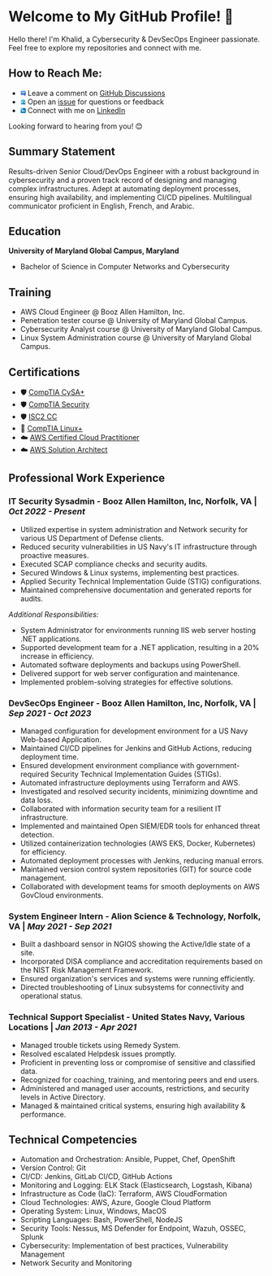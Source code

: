 # Welcome to My GitHub Profile! 👋

Hello there! I'm Khalid, a Cybersecurity & DevSecOps Engineer passionate. Feel free to explore my repositories and connect with me.

## How to Reach Me:

- <img src="/assets/social/Comments.png" alt="LinkedIn" style="width: 10px; height: 10px;"> Leave a comment on [GitHub Discussions](https://github.com/khoubate/resume/discussions)
- <img src="/assets/social/QA.png" alt="LinkedIn" style="width: 10px; height: 10px;"> Open an [issue](https://github.com/khoubate/resume/issues) for questions or feedback
- <img src="/assets/social/LinkedIn.png" alt="LinkedIn" style="width: 10px; height: 10px;"> Connect with me on [LinkedIn](https://www.linkedin.com/in/khalid-houbate/)

Looking forward to hearing from you! 😊

## Summary Statement

Results-driven Senior Cloud/DevOps Engineer with a robust background in cybersecurity and a proven track record of designing and managing complex infrastructures. Adept at automating deployment processes, ensuring high availability, and implementing CI/CD pipelines. Multilingual communicator proficient in English, French, and Arabic.

## Education

**University of Maryland Global Campus, Maryland**  
- Bachelor of Science in Computer Networks and Cybersecurity

## Training

- AWS Cloud Engineer @ Booz Allen Hamilton, Inc.
- Penetration tester course @ University of Maryland Global Campus.
- Cybersecurity Analyst course @ University of Maryland Global Campus.
- Linux System Administration course @ University of Maryland Global Campus.  

## Certifications

- 🛡️ [CompTIA CySA+](https://www.credly.com/badges/dd8ec5af-60e1-4e05-b5e8-91310789b3af)
- 🛡️ [CompTIA Security](https://www.credly.com/badges/dd8ec5af-60e1-4e05-b5e8-91310789b3af)
- 🛡️ [ISC2 CC](https://www.credly.com/badges/52b9ccac-5287-41fa-91da-651665d596f4)
- 🐧 [CompTIA Linux+](https://www.credly.com/badges/fab9840d-adf3-4e1c-873b-d72e5e24ba4d)
- ☁️ [AWS Certified Cloud Practitioner](https://www.credly.com/badges/c7607408-4d5b-444a-a7d4-279ace806b29)
- ☁️ [AWS Solution Architect](https://www.credly.com/badges/f63d57dd-5c84-4d74-b57f-dc9dc589ff2e)

## Professional Work Experience

### IT Security Sysadmin - Booz Allen Hamilton, Inc, Norfolk, VA | *Oct 2022 - Present*
- Utilized expertise in system administration and Network security for various US Department of Defense clients.
- Reduced security vulnerabilities in US Navy's IT infrastructure through proactive measures.
- Executed SCAP compliance checks and security audits.
- Secured Windows & Linux systems, implementing best practices.
- Applied Security Technical Implementation Guide (STIG) configurations.
- Maintained comprehensive documentation and generated reports for audits.

*Additional Responsibilities:*
- System Administrator for environments running IIS web server hosting .NET applications.
- Supported development team for a .NET application, resulting in a 20% increase in efficiency.
- Automated software deployments and backups using PowerShell.
- Delivered support for web server configuration and maintenance.
- Implemented problem-solving strategies for effective solutions.

### DevSecOps Engineer - Booz Allen Hamilton, Inc, Norfolk, VA | *Sep 2021 - Oct 2023*
- Managed configuration for development environment for a US Navy Web-based Application.
- Maintained CI/CD pipelines for Jenkins and GitHub Actions, reducing deployment time.
- Ensured development environment compliance with government-required Security Technical Implementation Guides (STIGs).
- Automated infrastructure deployments using Terraform and AWS.
- Investigated and resolved security incidents, minimizing downtime and data loss.
- Collaborated with information security team for a resilient IT infrastructure.
- Implemented and maintained Open SIEM/EDR tools for enhanced threat detection.
- Utilized containerization technologies (AWS EKS, Docker, Kubernetes) for efficiency.
- Automated deployment processes with Jenkins, reducing manual errors.
- Maintained version control system repositories (GIT) for source code management.
- Collaborated with development teams for smooth deployments on AWS GovCloud environments.

### System Engineer Intern - Alion Science & Technology, Norfolk, VA | *May 2021 - Sep 2021*
- Built a dashboard sensor in NGIOS showing the Active/Idle state of a site.
- Incorporated DISA compliance and accreditation requirements based on the NIST Risk Management Framework.
- Ensured organization's services and systems were running efficiently.
- Directed troubleshooting of Linux subsystems for connectivity and operational status.

### Technical Support Specialist - United States Navy, Various Locations | *Jan 2013 - Apr 2021*
- Managed trouble tickets using Remedy System.
- Resolved escalated Helpdesk issues promptly.
- Proficient in preventing loss or compromise of sensitive and classified data.
- Recognized for coaching, training, and mentoring peers and end users.
- Administered and managed user accounts, restrictions, and security levels in Active Directory.
- Managed & maintained critical systems, ensuring high availability & performance.

## Technical Competencies

- Automation and Orchestration: Ansible, Puppet, Chef, OpenShift
- Version Control: Git
- CI/CD: Jenkins, GitLab CI/CD, GitHub Actions
- Monitoring and Logging: ELK Stack (Elasticsearch, Logstash, Kibana)
- Infrastructure as Code (IaC): Terraform, AWS CloudFormation
- Cloud Technologies: AWS, Azure, Google Cloud Platform
- Operating System: Linux, Windows, MacOS
- Scripting Languages: Bash, PowerShell, NodeJS
- Security Tools: Nessus, MS Defender for Endpoint, Wazuh, OSSEC, Splunk
- Cybersecurity: Implementation of best practices, Vulnerability Management
- Network Security and Monitoring
